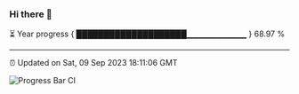 ### Hi there 👋

⏳ Year progress { ████████████████████▁▁▁▁▁▁▁▁▁▁ } 68.97 %

---

⏰ Updated on Sat, 09 Sep 2023 18:11:06 GMT

![Progress Bar CI](https://github.com/liununu/liununu/workflows/Progress%20Bar%20CI/badge.svg)
